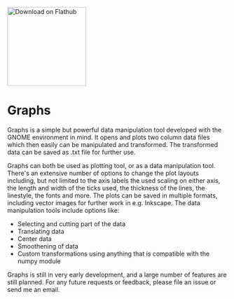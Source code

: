 <a href='https://flathub.org/apps/details/se.sjoerd.DatMan'><img width='180' alt='Download on Flathub' src='https://flathub.org/assets/badges/flathub-badge-en.svg'/></a>

# Graphs

Graphs is a simple but powerful data manipulation tool developed with the GNOME environment in mind. It opens and plots two column data files
which then easily can be manipulated and transformed. The transformed data can be saved as .txt file for further use.

Graphs can both be used as plotting tool, or as a data manipulation tool. There's an extensive number of options to change the plot layouts including,
but not limited to the axis labels the used scaling on either axis, the length and width of the ticks used, the thickness of the lines, the linestyle,
the fonts and more. The plots can be saved in multiple formats, including vector images for further work in e.g. Inkscape. The data manipulation tools
include options like:
  - Selecting and cutting part of the data
  - Translating data
  - Center data
  - Smoothening of data
  - Custom transformations using anything that is compatible with the numpy module

Graphs is still in very early development, and a large number of features are still planned. For any future requests or feedback, please file an issue or send
me an email. 
